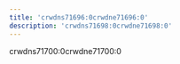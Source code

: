 ```yaml
---
title: 'crwdns71696:0crwdne71696:0'
description: 'crwdns71698:0crwdne71698:0'
---
```


crwdns71700:0crwdne71700:0
